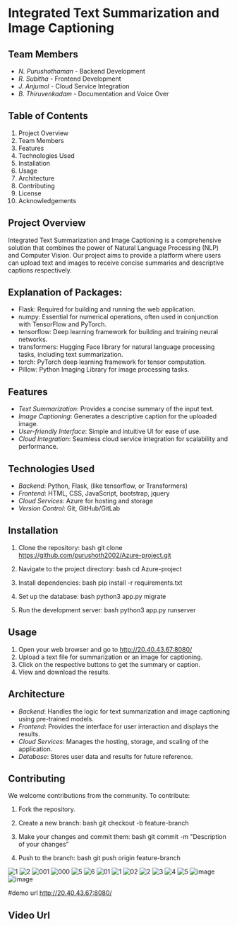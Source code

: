# Integrated Text Summarization and Image Captioning
## Team Members
- *N. Purushothaman* - Backend Development
- *R. Subitha* - Frontend Development
- *J. Anjumol* - Cloud Service Integration
- *B. Thiruvenkadam* - Documentation and Voice Over
## Table of Contents
1. Project Overview
2. Team Members
3. Features
4. Technologies Used
5. Installation
6. Usage
7. Architecture
8. Contributing
9. License
10. Acknowledgements

## Project Overview
Integrated Text Summarization and Image Captioning is a comprehensive solution that combines the power of Natural Language Processing (NLP) and Computer Vision. Our project aims to provide a platform where users can upload text and images to receive concise summaries and descriptive captions respectively.

## Explanation of Packages:
- Flask: Required for building and running the web application.
- numpy: Essential for numerical operations, often used in conjunction with TensorFlow and PyTorch.
- tensorflow: Deep learning framework for building and training neural networks.
- transformers: Hugging Face library for natural language processing tasks, including text summarization.
- torch: PyTorch deep learning framework for tensor computation.
- Pillow: Python Imaging Library for image processing tasks.

## Features
- *Text Summarization*: Provides a concise summary of the input text.
- *Image Captioning*: Generates a descriptive caption for the uploaded image.
- *User-friendly Interface*: Simple and intuitive UI for ease of use.
- *Cloud Integration*: Seamless cloud service integration for scalability and performance.

## Technologies Used
- *Backend*: Python, Flask,  (like tensorflow, or Transformers)
- *Frontend*: HTML, CSS, JavaScript, bootstrap, jquery
- *Cloud Services*: Azure for hosting and storage
- *Version Control*: Git, GitHub/GitLab

## Installation
1. Clone the repository:
    bash
    git clone https://github.com/purushoth2002/Azure-project.git
    
2. Navigate to the project directory:
    bash
    cd Azure-project
    
3. Install dependencies:
    bash
    pip install -r requirements.txt
    
4. Set up the database:
    bash
    python3 app.py migrate
    
5. Run the development server:
    bash
    python3 app.py runserver
    
## Usage
1. Open your web browser and go to http://20.40.43.67:8080/
2. Upload a text file for summarization or an image for captioning.
3. Click on the respective buttons to get the summary or caption.
4. View and download the results.

## Architecture
- *Backend*: Handles the logic for text summarization and image captioning using pre-trained models.
- *Frontend*: Provides the interface for user interaction and displays the results.
- *Cloud Services*: Manages the hosting, storage, and scaling of the application.
- *Database*: Stores user data and results for future reference.




## Contributing
We welcome contributions from the community. To contribute:
1. Fork the repository.
2. Create a new branch:
    bash
    git checkout -b feature-branch
    
3. Make your changes and commit them:
    bash
    git commit -m "Description of your changes"
    
4. Push to the branch:
    bash
    git push origin feature-branch





![1](https://github.com/purushoth2002/Azure-project/assets/166324583/1a86818f-8bc2-400d-8f94-c761f9102170)
![2](https://github.com/purushoth2002/Azure-project/assets/166324583/107ea0e6-8c3a-4e84-8d40-00efaa64aa2b)
![001](https://github.com/purushoth2002/Azure-project/assets/166324583/c2a7cce5-002c-4c77-b4c7-e14ed809d10d)
![000](https://github.com/purushoth2002/Azure-project/assets/166324583/acabd757-656a-4d89-a6cd-a6fc89a07d92)
![5](https://github.com/purushoth2002/Azure-project/assets/166324583/240c43d0-3c43-42b8-8fe3-8e09699d83a1)
![6](https://github.com/purushoth2002/Azure-project/assets/166324583/ef20c7a3-276c-49e4-a71e-b59a9e2d523b)
![01](https://github.com/purushoth2002/Azure-project/assets/166324583/0bed4cb7-aaff-40f0-9c18-4a7e6714f137)
![1](https://github.com/purushoth2002/Azure-project/assets/166324583/e80f4fbd-bce4-4f5b-bbaa-e06a668346dc)
![02](https://github.com/purushoth2002/Azure-project/assets/166324583/197c9a55-2392-426b-aa44-5a9896fdb9b5)
![2](https://github.com/purushoth2002/Azure-project/assets/166324583/6bec07d1-1f0a-4764-a41b-d636e3560c0b)
![3](https://github.com/purushoth2002/Azure-project/assets/166324583/3c308609-e227-4e5b-93e7-4a7767e3a15e)
![4](https://github.com/purushoth2002/Azure-project/assets/166324583/ae765f63-fa78-4397-bd62-bef54b32d3c8)
![5](https://github.com/purushoth2002/Azure-project/assets/166324583/39f4afe6-b3b8-4809-b91c-fcc9c9a80a21)
![image](https://github.com/purushoth2002/Azure-project/assets/166324583/2276c559-aab4-4efd-87a6-a861e56052d2)
![image](https://github.com/purushoth2002/Azure-project/assets/166324583/26a0ede1-9815-48a2-b5a2-94957395d3c1)



#demo url  http://20.40.43.67:8080/
## Video Url
